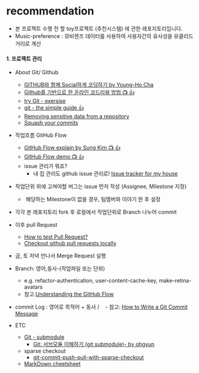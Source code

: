 # recommendation
- 본 프로젝트 수행 전 할 toy프로젝트 (추천시스템) 에 관한 레포지토리입니다.
- Music-preference : 뮤비렌즈 데이터를 사용하여 사용자간의 유사성을 유클리드 거리로 계산

#### 1. 프로젝트 관리
- About Git/ Github
  - [GITHUB와 함께 Social하게 코딩하기 by Young-Ho Cha](https://www.slideshare.net/ganachoco/14-4-gdg-codelab)
  - [Github를 기반으로 한 온라인 코드리뷰 방법 :tv: :+1:](https://youtu.be/a5c9ku-_fok)
  - [try Git - exersise](https://try.github.io/levels/1/challenges/1)
  - [git - the simple guide :+1:](http://rogerdudler.github.io/git-guide/index.ko.html)
  - [Removing sensitive data from a repository](https://help.github.com/articles/removing-sensitive-data-from-a-repository/)
  - [Squash your commits](https://github.com/blog/2141-squash-your-commits)
 
- 작업흐름 GitHub Flow
  - [GitHub Flow explain by Sung Kim :tv: :+1:](https://youtu.be/x-b_ij22vWg)
  - [GitHub Flow demo :tv: :+1:](https://youtu.be/GeFkVB8w7uM)
  - issue 관리가 뭐죠? 
    - 내 집 관리도 github issue 관리로! [Issue tracker for my house](https://github.com/frabcus/house)

- 작업단위 외에 고쳐야할 버그는 issue 먼저 작성 (Assignee, Milestone 지정)
  -  해당하는 Milestone이 없을 경우, 팀멤버와 이야기 한 후 설정
- 각각 본 레포지토리 fork 후 로컬에서 작업단위로 Branch 나누어 commit
- 이후 pull Request 
  - [How to test Pull Request?](https://github.com/TeamPorcupine/ProjectPorcupine/wiki/How-to-Test-a-Pull-Request)
  - [Checkout github pull requests locally](https://gist.github.com/piscisaureus/3342247)
- 금, 토 저녁 만나서 Merge Request 실행
- Branch: 영어,동사-(작업파일 또는 단위) 
  - e.g. refactor-authentication, user-content-cache-key, make-retina-avatars
  - 참고.[Understanding the GitHub Flow](https://guides.github.com/introduction/flow/)
- commit Log : 영어로 목적어 + 동사 /  
  - 참고: [How to Write a Git Commit Message](https://item4.github.io/2016-11-01/How-to-Write-a-Git-Commit-Message/)
- ETC
  - [Git - submodule](https://git-scm.com/book/ko/v1/Git-도구-서브모듈)
    - [Git: 서브모듈 이해하기 (git submodule)- by ohgyun](http://ohgyun.com/711)
  - sparse checkout
    - [git-commit-push-pull-with-sparse-checkout](https://stackoverflow.com/questions/35925631/git-commit-push-pull-with-sparse-checkout)
  - [MarkDown cheetsheet](https://github.com/adam-p/markdown-here/wiki/Markdown-Here-Cheatsheet)
